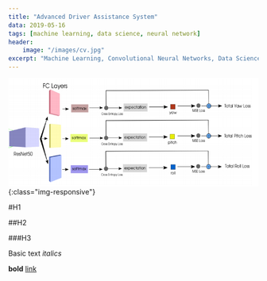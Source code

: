 ```yaml
---
title: "Advanced Driver Assistance System"
data: 2019-05-16
tags: [machine learning, data science, neural network]
header:
    image: "/images/cv.jpg"
excerpt: "Machine Learning, Convolutional Neural Networks, Data Science"
---
```


![image-title-here](/images/resnet.png){:class="img-responsive"}




#H1 

##H2

###H3

Basic text
*italics*

**bold**
[link](https://github.com/kafura0)